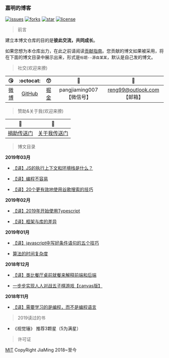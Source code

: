 ### 嘉明的博客

[![issues](https://img.shields.io/github/issues/reng99/blogs.svg)](https://github.com/reng99/blogs/issues)
[![forks](https://img.shields.io/github/forks/reng99/blogs.svg)](https://github.com/reng99/blogs/network/members)
[![star](https://img.shields.io/github/stars/reng99/blogs.svg)](https://github.com/reng99/blogs/stargazers)
[![license](https://img.shields.io/github/license/reng99/blogs.svg)](https://github.com/reng99/blogs/blob/master/LICENSE)

> 前言

建立本博文仓库的目的是**彼此交流，共同成长**。

如果您想为本仓库出力，在此之前请阅读[贡献指南](./CONTRIBUTING.md)。您贡献的博文如果被采用，将在下面的博文目录中展示出来，形式是`标题--源自某某`，默认是自己发的博文。

> 社交(欢迎来撩)

|:kissing_heart:|:octocat:|:kissing_smiling_eyes:|:see_no_evil:|:postbox:|
|:-:|:-:|:-:|:-:|:-:|
|[微博](https://weibo.com/reng99)|[GitHub](https://github.com/reng99)|[掘金](https://juejin.im/user/5a00493f5188252c224d6475)|pangjiaming007【微信号】|reng99@outlook.com【邮箱】|

> 赞助&关于我(欢迎来撩)

|:heartbeat:|:running:|
|:-:|:-:|
|[捐助传送门](./src/other/donate.md)|[关于我传送门](./src/other/resume.md)|


> 博文目录

**2019年03月**

- [【译】JS的执行上下文和环境栈是什么？](https://github.com/reng99/blogs/issues/11)

- [【译】编程不容易](https://github.com/reng99/blogs/issues/10)

- [【译】20个更有效地使用谷歌搜索的技巧](https://github.com/reng99/blogs/issues/9)

**2019年02月**

- [【译】2019年开始使用Typescript](https://github.com/reng99/blogs/issues/8)

- [【译】框架与库的差异](https://github.com/reng99/blogs/issues/7)

**2019年01月**

- [【译】javascript中写好条件语句的五个技巧 ](https://github.com/reng99/blogs/issues/6)

- [算法的时间复杂度](https://github.com/reng99/blogs/issues/5)

**2018年12月**

- [【译】类比餐厅桌前就餐来解释前端和后端](https://github.com/reng99/blogs/issues/4)

- [一步步实现人人对战五子棋游戏【canvas版】](https://github.com/reng99/blogs/issues/3)

**2018年11月**

- [【译】需要学习的是编程，而不是编程语言](https://github.com/reng99/blogs/issues/1)

> 2019读过的书

- 《视觉锤》 推荐3颗星（5为满星）

> 许可证

[MIT](./LICENSE) CopyRight JiaMing 2018~至今
